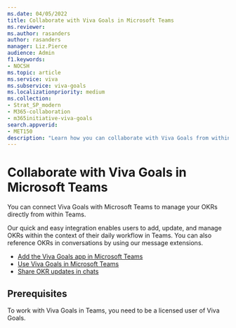 ```yaml
---
ms.date: 04/05/2022
title: Collaborate with Viva Goals in Microsoft Teams
ms.reviewer: 
ms.author: rasanders
author: rasanders
manager: Liz.Pierce
audience: Admin
f1.keywords:
- NOCSH
ms.topic: article
ms.service: viva
ms.subservice: viva-goals
ms.localizationpriority: medium
ms.collection:  
- Strat_SP_modern
- M365-collaboration
- m365initiative-viva-goals  
search.appverid:
- MET150
description: "Learn how you can collaborate with Viva Goals from within Microsoft Teams"
---
```


# Collaborate with Viva Goals in Microsoft Teams

You can connect Viva Goals with Microsoft Teams to manage your OKRs directly from within Teams.

Our quick and easy integration enables users to add, update, and manage OKRs within the context of their daily workflow in Teams. You can also reference OKRs in conversations by using our message extensions.

- [Add the Viva Goals app in Microsoft Teams](/viva/goals/configure-ms-teams-integration)
- [Use Viva Goals in Microsoft Teams](/viva/goals/use-ms-teams-integration)
- [Share OKR updates in chats](/viva/goals/ms-teams-messaging-extension)

## Prerequisites

To work with Viva Goals in Teams, you need to be a licensed user of Viva Goals.

